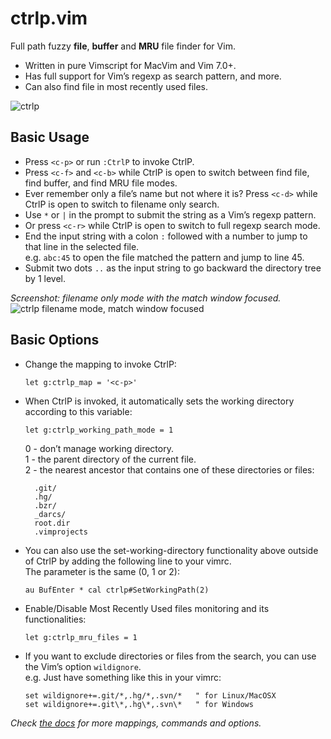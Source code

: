 # ctrlp.vim
Full path fuzzy __file__, __buffer__ and __MRU__ file finder for Vim.

* Written in pure Vimscript for MacVim and Vim 7.0+.
* Has full support for Vim’s regexp as search pattern, and more.
* Can also find file in most recently used files.

![ctrlp][1]

## Basic Usage
* Press `<c-p>` or run `:CtrlP` to invoke CtrlP.
* Press `<c-f>` and `<c-b>` while CtrlP is open to switch between find file, find buffer, and find MRU file modes.
* Ever remember only a file’s name but not where it is? Press `<c-d>` while CtrlP is open to switch to filename only search.
* Use `*` or `|` in the prompt to submit the string as a Vim’s regexp pattern.
* Or press `<c-r>` while CtrlP is open to switch to full regexp search mode.
* End the input string with a colon `:` followed with a number to jump to that line in the selected file.  
e.g. `abc:45` to open the file matched the pattern and jump to line 45.
* Submit two dots `..` as the input string to go backward the directory tree by 1 level.

_Screenshot: filename only mode with the match window focused._  
![ctrlp filename mode, match window focused][2]

## Basic Options
* Change the mapping to invoke CtrlP:

    ```vim
    let g:ctrlp_map = '<c-p>'
    ```

* When CtrlP is invoked, it automatically sets the working directory according to this variable:

    ```vim
    let g:ctrlp_working_path_mode = 1
    ```

    0 - don’t manage working directory.  
    1 - the parent directory of the current file.  
    2 - the nearest ancestor that contains one of these directories or files:

        .git/
        .hg/
        .bzr/
        _darcs/
        root.dir
        .vimprojects

* You can also use the set-working-directory functionality above outside of CtrlP
by adding the following line to your vimrc.  
The parameter is the same (0, 1 or 2):

    ```vim
    au BufEnter * cal ctrlp#SetWorkingPath(2)
    ```

* Enable/Disable Most Recently Used files monitoring and its functionalities:

    ```vim
    let g:ctrlp_mru_files = 1
    ```

* If you want to exclude directories or files from the search, you can use the Vim’s option `wildignore`.  
e.g. Just have something like this in your vimrc:

    ```vim
    set wildignore+=.git/*,.hg/*,.svn/*   " for Linux/MacOSX
    set wildignore+=.git\*,.hg\*,.svn\*   " for Windows
    ```

_Check [the docs][3] for more mappings, commands and options._

[1]: http://i.imgur.com/Gfntl.png
[2]: http://i.imgur.com/MyRIv.png
[3]: https://github.com/kien/ctrlp.vim/blob/master/doc/ctrlp.txt
